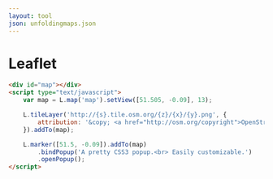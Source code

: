 ```yaml
---
layout: tool
json: unfoldingmaps.json
---
```

# Leaflet

<div id="basic"></div>

```HTML
<div id="map"></div>
<script type="text/javascript">
	var map = L.map('map').setView([51.505, -0.09], 13);

	L.tileLayer('http://{s}.tile.osm.org/{z}/{x}/{y}.png', {
	    attribution: '&copy; <a href="http://osm.org/copyright">OpenStreetMap</a> contributors'
	}).addTo(map);

	L.marker([51.5, -0.09]).addTo(map)
	    .bindPopup('A pretty CSS3 popup.<br> Easily customizable.')
	    .openPopup();
</script>
```

<link rel="stylesheet" href="http://cdn.leafletjs.com/leaflet/v1.0.0-rc.1/leaflet.css" />
<script src="http://cdn.leafletjs.com/leaflet/v1.0.0-rc.1/leaflet.js"></script>
<script type="text/javascript">
	var map = L.map('basic').setView([51.505, -0.09], 13);

	L.tileLayer('http://{s}.tile.osm.org/{z}/{x}/{y}.png', {
	    attribution: '&copy; <a href="http://osm.org/copyright">OpenStreetMap</a> contributors'
	}).addTo(map);

	L.marker([51.5, -0.09]).addTo(map)
	    .bindPopup('A pretty CSS3 popup.<br> Easily customizable.')
	    .openPopup();
</script>